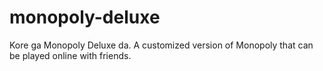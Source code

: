 # monopoly-deluxe
Kore ga Monopoly Deluxe da.
A customized version of Monopoly that can be played online with friends.
